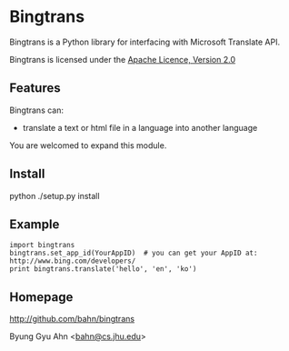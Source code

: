 Bingtrans
=========

Bingtrans is a Python library for interfacing with Microsoft Translate API.

Bingtrans is licensed under the [Apache Licence, Version 2.0](http://www.apache.org/licenses/LICENSE-2.0.html)

Features
--------

Bingtrans can:

- translate a text or html file in a language into another language

You are welcomed to expand this module.

Install
-------

python ./setup.py install

Example
-------

~~~~.python
import bingtrans
bingtrans.set_app_id(YourAppID)  # you can get your AppID at: http://www.bing.com/developers/
print bingtrans.translate('hello', 'en', 'ko')
~~~~

Homepage
--------

http://github.com/bahn/bingtrans

Byung Gyu Ahn <<bahn@cs.jhu.edu>>
